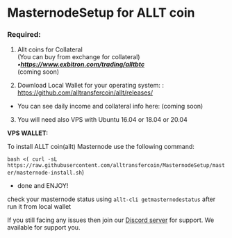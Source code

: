 # MasternodeSetup for ALLT coin

### Required:

1. Allt coins for Collateral <br>
(You can buy from exchange for collateral) <br>
***•https://www.exbitron.com/trading/alltbtc <br>*** (coming soon)


2. Download Local Wallet for your operating system: : https://github.com/alltransfercoin/allt/releases/

- You can see daily income and collateral info here: (coming soon)

3. You will need also VPS with Ubuntu 16.04 or 18.04 or 20.04

**VPS WALLET:**

To install ALLT coin(allt) Masternode use the following command:

`bash <( curl -sL https://raw.githubusercontent.com/alltransfercoin/MasternodeSetup/master/masternode-install.sh`)

- done and ENJOY!

check your masternode status using `allt-cli getmasternodestatus` after run it from local wallet

If you still facing any issues then join our <a href="https://discordapp.com/invite/zZ6T8SSRZd">Discord server</a>  for support. We available for support you.
